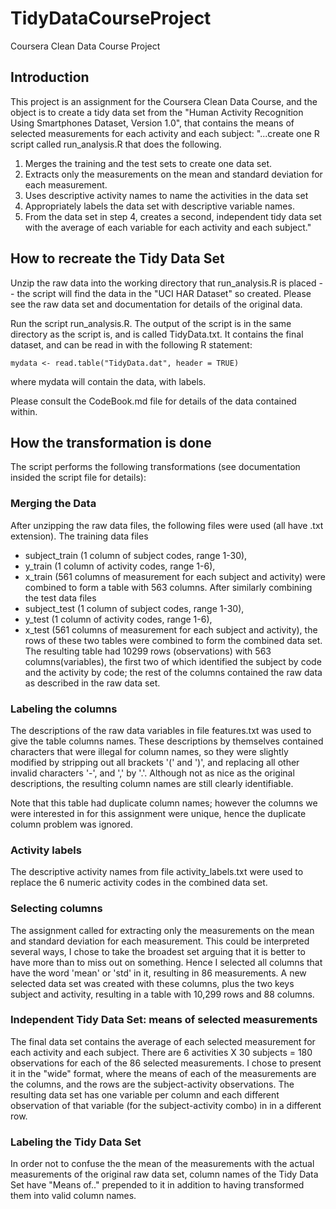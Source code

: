 # TidyDataCourseProject
Coursera Clean Data Course Project

## Introduction

This project is an assignment for the Coursera Clean Data Course, and the object is to create a tidy data set from the "Human Activity Recognition Using Smartphones Dataset, Version 1.0", that contains the means of selected measurements for each activity and each subject:
"...create one R script called run_analysis.R that does the following. 
1. Merges the training and the test sets to create one data set.
2. Extracts only the measurements on the mean and standard deviation for each measurement. 
3. Uses descriptive activity names to name the activities in the data set
4. Appropriately labels the data set with descriptive variable names. 
5. From the data set in step 4, creates a second, independent tidy data set with the average of each variable for each activity and each subject."

## How to recreate the Tidy Data Set

Unzip the raw data into the working directory that run_analysis.R is placed -- the script will find the data in the "UCI HAR Dataset" so created. Please see the raw data set and documentation for details of the original data. 

Run the script run_analysis.R. The output of the script is in the same directory as the script is, and is called TidyData.txt.  It contains the final dataset, and can be read in with the following R statement:
```
mydata <- read.table("TidyData.dat", header = TRUE)
```
where mydata will contain the data, with labels.

Please consult the CodeBook.md file for details of the data contained within.

## How the transformation is done

The script performs the following transformations (see documentation insided the script file for details):

### Merging the Data
After unzipping the raw data files, the following files were used (all have .txt extension).
The training data files
* subject_train (1 column of subject codes, range 1-30), 
* y_train (1 column of activity codes, range 1-6), 
* x_train (561 columns of measurement for each subject and activity) 
were combined to form a table with 563 columns.
After similarly combining the test data files  
* subject_test (1 column of subject codes, range 1-30), 
* y_test (1 column of activity codes, range 1-6), 
* x_test (561 columns of measurement for each subject and activity), 
the rows of these two tables were combined to form the combined data set. The resulting table had 10299 rows (observations) with 563 columns(variables), the first two of which identified the subject by code and the activity by code; the rest of the columns contained the raw data as described in the raw data set.

### Labeling the columns
The descriptions of the raw data variables in file features.txt was used to give the table columns names.  These descriptions by themselves contained characters that were illegal for column names, so they were slightly modified by stripping out all brackets '(' and ')', and replacing all other invalid characters '-', and ',' by '.'.  Although not as nice as the original descriptions, the resulting column names are still clearly identifiable.

Note that this table had duplicate column names; however the columns we were interested in for this assignment were unique, hence the duplicate column problem was ignored.

### Activity labels
The descriptive activity names from file activity_labels.txt were used to replace the 6 numeric activity codes in the combined data set.

### Selecting columns
The assignment called for extracting only the measurements on the mean and standard deviation for each measurement.  This could be interpreted several ways, I chose to take the broadest set arguing that it is better to have more than to miss out on something.  Hence I selected all columns that have the word 'mean' or 'std' in it, resulting in 86 measurements.  A new selected data set was created with these columns, plus the two keys subject and activity, resulting in a table with 10,299 rows and 88 columns.

### Independent Tidy Data Set: means of selected measurements
The final data set contains the average of each selected measurement for each activity and each subject. There are 6 activities X 30 subjects = 180 observations for each of the 86 selected measurements. I chose to present it in the "wide" format, where the means of each of the measurements are the columns, and the rows are the subject-activity observations. The resulting data set has one variable per column and each different observation of that variable (for the subject-activity combo) in in a different row.

### Labeling the Tidy Data Set

In order not to confuse the the mean of the measurements with the actual measurements of the original raw data set, column names of the Tidy Data Set have "Means of.." prepended to it in addition to having transformed them into valid column names.


